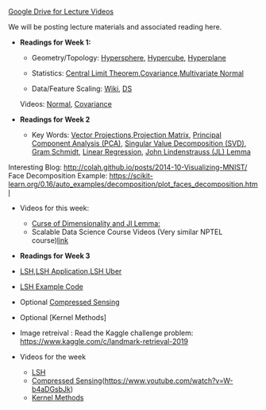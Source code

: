 [Google Drive for Lecture Videos](https://drive.google.com/drive/folders/1IEawjPjOiU6AqRGhyIbAWLIBJN1EuLXe)

We will be posting lecture materials and associated reading here.

* __Readings for Week 1:__
  * Geometry/Topology: [Hypersphere](https://en.wikipedia.org/wiki/N-sphere), [Hypercube](https://en.wikipedia.org/wiki/Hypercube), [Hyperplane](https://en.wikipedia.org/wiki/Hyperplane)
  
  * Statistics: [Central Limit Theorem](https://en.wikipedia.org/wiki/Central_limit_theorem),[Covariance](https://en.wikipedia.org/wiki/Covariance_matrix),[Multivariate Normal](https://en.wikipedia.org/wiki/Multivariate_normal_distribution)

  * Data/Feature Scaling: [Wiki](https://en.wikipedia.org/wiki/Feature_scaling), [DS](https://towardsdatascience.com/all-about-feature-scaling-bcc0ad75cb35)
  
  Videos: [Normal](https://www.youtube.com/watch?v=eho8xH3E6mE), [Covariance](https://www.youtube.com/watch?v=152tSYtiQbw) 
  
* __Readings for Week 2__

  * Key Words: [Vector Projections](https://en.wikipedia.org/wiki/Vector_projection),[Projection Matrix](https://en.wikipedia.org/wiki/Projection_matrix), [Principal Component Analysis (PCA)](https://en.wikipedia.org/wiki/Principal_component_analysis), [Singular Value Decomposition (SVD)](https://en.wikipedia.org/wiki/Singular_value_decomposition), [Gram Schmidt](https://en.wikipedia.org/wiki/Gram%E2%80%93Schmidt_process), [Linear Regression](https://en.wikipedia.org/wiki/Linear_regression), [John Lindenstrauss (JL) Lemma](https://en.wikipedia.org/wiki/Johnson%E2%80%93Lindenstrauss_lemma)

Interesting Blog: http://colah.github.io/posts/2014-10-Visualizing-MNIST/
Face Decomposition Example: https://scikit-learn.org/0.16/auto_examples/decomposition/plot_faces_decomposition.html

  * Videos for this week: 
    * [Curse of Dimensionality and Jl Lemma:](https://www.youtube.com/watch?v=xVh6B7zhh88)
    *  Scalable Data Science Course Videos (Very similar NPTEL course)[link](https://www.youtube.com/watch?v=pdg2MUZLeSE&list=PLbRMhDVUMngekIHyLt8b_3jQR7C0KUCul)

* __Readings for Week 3__
 * [LSH](http://www.mit.edu/~andoni/LSH/),[LSH Application](https://santhoshhari.github.io/Locality-Sensitive-Hashing/),[LSH Uber](https://eng.uber.com/lsh/)
 * [LSH Example Code](http://ethen8181.github.io/machine-learning/recsys/content_based/lsh_text.html)
 * Optional [Compressed Sensing](https://cnx.org/contents/9wtroLnw@5.12:lh465hW1@7/Introduction-to-compressive-sensing)
 * Optional [Kernel Methods]
 * Image retreival : Read the Kaggle challenge problem: https://www.kaggle.com/c/landmark-retrieval-2019

 * Videos for the week 
   * [LSH](https://www.youtube.com/watch?v=YVL7QlRWd24)
   * [Compressed Sensing](http://databookuw.com/page-2/page-13/)(https://www.youtube.com/watch?v=W-b4aDGsbJk)
   * [Kernel Methods]()
 





